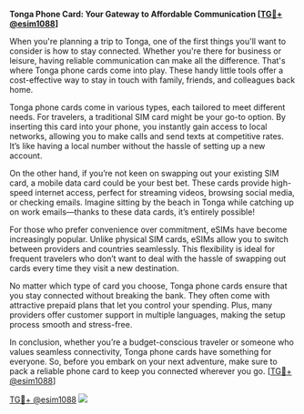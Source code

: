 **Tonga Phone Card: Your Gateway to Affordable Communication [[TG💪+ @esim1088](https://t.me/s/esim1088)]**

When you're planning a trip to Tonga, one of the first things you'll want to consider is how to stay connected. Whether you're there for business or leisure, having reliable communication can make all the difference. That's where Tonga phone cards come into play. These handy little tools offer a cost-effective way to stay in touch with family, friends, and colleagues back home.

Tonga phone cards come in various types, each tailored to meet different needs. For travelers, a traditional SIM card might be your go-to option. By inserting this card into your phone, you instantly gain access to local networks, allowing you to make calls and send texts at competitive rates. It’s like having a local number without the hassle of setting up a new account. 

On the other hand, if you’re not keen on swapping out your existing SIM card, a mobile data card could be your best bet. These cards provide high-speed internet access, perfect for streaming videos, browsing social media, or checking emails. Imagine sitting by the beach in Tonga while catching up on work emails—thanks to these data cards, it’s entirely possible!

For those who prefer convenience over commitment, eSIMs have become increasingly popular. Unlike physical SIM cards, eSIMs allow you to switch between providers and countries seamlessly. This flexibility is ideal for frequent travelers who don’t want to deal with the hassle of swapping out cards every time they visit a new destination.

No matter which type of card you choose, Tonga phone cards ensure that you stay connected without breaking the bank. They often come with attractive prepaid plans that let you control your spending. Plus, many providers offer customer support in multiple languages, making the setup process smooth and stress-free.

In conclusion, whether you’re a budget-conscious traveler or someone who values seamless connectivity, Tonga phone cards have something for everyone. So, before you embark on your next adventure, make sure to pack a reliable phone card to keep you connected wherever you go. [[TG💪+ @esim1088](https://t.me/s/esim1088)]

[TG💪+ @esim1088](https://t.me/s/esim1088) ![](https://i.postimg.cc/Y0z9fWf4/image.png)